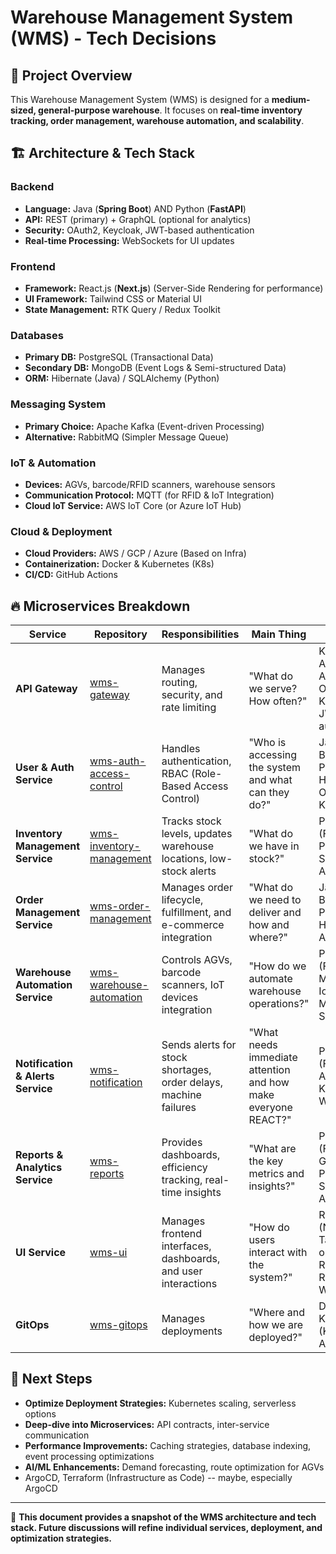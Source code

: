 # Warehouse Management System (WMS) - Tech Decisions

## 📌 Project Overview

This Warehouse Management System (WMS) is designed for a **medium-sized, general-purpose warehouse**. It focuses on **real-time inventory tracking, order management, warehouse automation, and scalability**.

## 🏗️ Architecture & Tech Stack

### **Backend**

- **Language:** Java (**Spring Boot**) AND Python (**FastAPI**)
- **API:** REST (primary) + GraphQL (optional for analytics)
- **Security:** OAuth2, Keycloak, JWT-based authentication
- **Real-time Processing:** WebSockets for UI updates

### **Frontend**

- **Framework:** React.js (**Next.js**) (Server-Side Rendering for performance)
- **UI Framework:** Tailwind CSS or Material UI
- **State Management:** RTK Query / Redux Toolkit

### **Databases**

- **Primary DB:** PostgreSQL (Transactional Data)
- **Secondary DB:** MongoDB (Event Logs & Semi-structured Data)
- **ORM:** Hibernate (Java) / SQLAlchemy (Python)

### **Messaging System**

- **Primary Choice:** Apache Kafka (Event-driven Processing)
- **Alternative:** RabbitMQ (Simpler Message Queue)

### **IoT & Automation**

- **Devices:** AGVs, barcode/RFID scanners, warehouse sensors
- **Communication Protocol:** MQTT (for RFID & IoT Integration)
- **Cloud IoT Service:** AWS IoT Core (or Azure IoT Hub)

### **Cloud & Deployment**

- **Cloud Providers:** AWS / GCP / Azure (Based on Infra)
- **Containerization:** Docker & Kubernetes (K8s)
- **CI/CD:** GitHub Actions
## 🔥 Microservices Breakdown

| **Service**                       | **Repository**                                                                      | **Responsibilities**                                               | **Main Thing**                                             | **Tech Stack**                                                                         |
| --------------------------------- | ----------------------------------------------------------------------------------- | ------------------------------------------------------------------ | ---------------------------------------------------------- | -------------------------------------------------------------------------------------- |
| **API Gateway**                   | [wms-gateway](https://github.com/kityk-cargo/wms-gateway)                           | Manages routing, security, and rate limiting                       | "What do we serve? How often?"                              | Kong or Apache APISIX, OAuth2, Keycloak, JWT-based authentication                        |
| **User & Auth Service**           | [wms-auth-access-control](https://github.com/kityk-cargo/wms-auth-access-control)   | Handles authentication, RBAC (Role-Based Access Control)           | "Who is accessing the system and what can they do?"         | Java (Spring Boot), PostgreSQL, Hibernate, OAuth2, Keycloak                            |
| **Inventory Management Service**  | [wms-inventory-management](https://github.com/kityk-cargo/wms-inventory-management) | Tracks stock levels, updates warehouse locations, low-stock alerts | "What do we have in stock?"                                 | Python (FastAPI), PostgreSQL, SQLAlchemy, Apache Kafka                                 |
| **Order Management Service**      | [wms-order-management](https://github.com/kityk-cargo/wms-order-management)         | Manages order lifecycle, fulfillment, and e-commerce integration   | "What do we need to deliver and how and where?"             | Java (Spring Boot), PostgreSQL, Hibernate, Apache Kafka                                |
| **Warehouse Automation Service**  | [wms-warehouse-automation](https://github.com/kityk-cargo/wms-warehouse-automation) | Controls AGVs, barcode scanners, IoT devices integration           | "How do we automate warehouse operations?"                  | Python (FastAPI), MQTT, AWS IoT Core, MongoDB, SQLAlchemy                              |
| **Notification & Alerts Service** | [wms-notification](https://github.com/kityk-cargo/wms-notification)                 | Sends alerts for stock shortages, order delays, machine failures   | "What needs immediate attention and how make everyone REACT?" | Python (FastAPI), Apache Kafka, WebSockets                                           |
| **Reports & Analytics Service**   | [wms-reports](https://github.com/kityk-cargo/wms-reports)                           | Provides dashboards, efficiency tracking, real-time insights       | "What are the key metrics and insights?"                    | Python (FastAPI), GraphQL, PostgreSQL, SQLAlchemy, Apache Kafka                        |
| **UI Service**                    | [wms-ui](https://github.com/kityk-cargo/wms-ui)                                     | Manages frontend interfaces, dashboards, and user interactions     | "How do users interact with the system?"                    | React.js (Next.js), Tailwind CSS or Material UI, RTK Query / Redux Toolkit, WebSockets |
| **GitOps**                        | [wms-gitops](https://github.com/kityk-cargo/wms-gitops)                             | Manages deployments                                                | "Where and how we are deployed?"                             | Docker, Kubernetes (K8s), GitHub Actions                                               |

## 🚀 Next Steps

- **Optimize Deployment Strategies:** Kubernetes scaling, serverless options
- **Deep-dive into Microservices:** API contracts, inter-service communication
- **Performance Improvements:** Caching strategies, database indexing, event processing optimizations
- **AI/ML Enhancements:** Demand forecasting, route optimization for AGVs
- ArgoCD, Terraform (Infrastructure as Code) -- maybe, especially ArgoCD

---

📌 **This document provides a snapshot of the WMS architecture and tech stack. Future discussions will refine individual services, deployment, and optimization strategies.**

